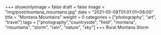 +++
showonlyimage = false
draft = false
image = "img/post/montana_mountains.jpg"
date = "2021-05-08T01:01:01+06:00"
title = "Montana Mountains"
weight = 0
categories = ["photography", "art", "travel"]
tags = ["photography","countryside", "field", "montana", "mountains", "storm", "rain", "nature", "sky"]
+++
Rural Montana Storm
<!--more-->